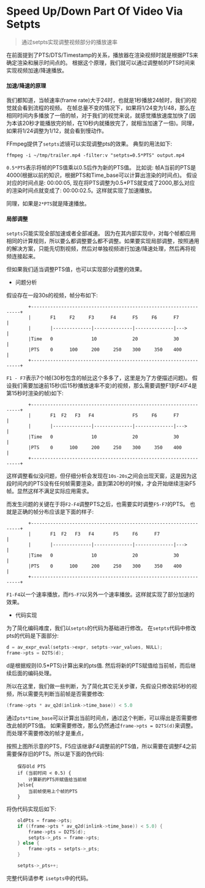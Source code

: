 # Speed Up/Down Part Of Video Via Setpts
> 通过setpts实现调整视频部分的播放速率

在前面提到了PTS/DTS/Timestamp的关系，播放器在渲染视频时就是根据PTS来确定渲染和展示时间点的。 根据这个原理，我们就可以通过调整帧的PTS时间来实现视频加速/降速播放。

#### 加速/降速的原理
我们都知道，当帧速率(frame rate)大于24时，也就是1秒播放24帧时，我们的视觉就会看到流程的视频。 在帧总量不变的情况下，如果将1/24变为1/48，那么在相同时间内多播放了一倍的帧，对于我们的视觉来说，就感觉播放速度加快了(因为本该20秒才能播放完的帧，在10秒内就播放完了，就相当加速了一倍)。同理，如果将1/24调整为1/12，就会看到慢动作。

FFmpeg提供了`setpts`滤镜可以实现调整pts的效果。 典型的用法如下:

```shell
ffmpeg -i ~/tmp/trailer.mp4 -filter:v "setpts=0.5*PTS" output.mp4
```

`0.5*PTS`表示将帧的PTS值乘以0.5后作为新的PTS值。 比如说: 帧A当前的PTS是4000(根据以前的知识，根据PTS和Time_base可以计算出渲染的时间点)。 假设对应的时间点是: 00:00:05, 现在将PTS调整为0.5*PTS就变成了2000,那么对应的渲染时间点就变成了: 00:00:02.5。这样就实现了加速播放。

同理，如果是`2*PTS`就是降速播放。

#### 局部调整
`setpts`只能实现全部加速或者全部减速。 因为在其内部实现中，对每个帧都应用相同的计算规则，所以要么都调整要么都不调整。如果要实现局部调整，按照通用的解决方案，只能先切割视频，然后对单独视频进行加速/降速处理，然后再将视频连接起来。

但如果我们适当调整PTS值，也可以实现部分调整的效果。

* 问题分析

假设存在一段30s的视频，帧分布如下:

```shell
        +------------------------------------------------------------------+
        |       F1     F2     F3      F4      F5     F6      F7            |
        |       |--------------|--------------|--------------|--->         |
        |Time   0              10             20             30            |
        |PTS    0      100     200     250    300     350    400           |
        +------------------------------------------------------------------+
```

`F1 - F7`表示7个I帧(30秒包含的帧比这个多多了，这里是为了方便描述问题)。 假设我们需要加速前15秒(后15秒播放速率不变)的视频，那么需要调整F1到F4(F4是第15秒时渲染的帧)如下:

```shell
        +------------------------------------------------------------------+
        |       F1  F2   F3   F4              F5     F6      F7            |
        |       |--------------|--------------|--------------|--->         |
        |Time   0              10             20             30            |
        |PTS    0      100     200     250    300     350    400           |
        +------------------------------------------------------------------+
```

这样调整看似没问题，但仔细分析会发现在`10s-20s`之间会出现天窗，这是因为这段时间内的PTS没有任何帧需要渲染，直到第20秒的时候，才会开始继续渲染F5帧。显然这样不满足实际应用需求。

而发生问题的关键在于将`F2-F4`调整PTS之后，也需要实时调整`F5-F7`的PTS。 也就是正确的帧分布应该是下面的样子:

```shell
        +------------------------------------------------------------------+
        |       F1  F2   F3   F4       F5     F6      F7                   |
        |       |--------------|--------------|--------------|--->         |
        |Time   0              10             20             30            |
        |PTS    0      100     200     250    300     350    400           |
        +------------------------------------------------------------------+
```
`F1-F4`以一个速率播放，而`F5-F7`以另外一个速率播放。这样就实现了部分加速的效果。

* 代码实现

为了简化编码难度，我们以`setpts`的代码为基础进行修改。 在`setpts`代码中修改pts的代码是下面部分:

```c
d = av_expr_eval(setpts->expr, setpts->var_values, NULL);
frame->pts = D2TS(d);
```

d是根据规则(0.5*PTS)计算出来的pts值. 然后将新的PTS赋值给当前帧，而后继续后面的编码处理。

所以在这里，我们做一些判断，为了简化其它无关步骤，先假设只修改前5秒的视频，所以需要先判断当前帧是否需要修改:

```c
(frame->pts * av_q2d(inlink->time_base)) < 5.0
```
通过`pts*time_base`可以计算出当前时间点，通过这个判断，可以得出是否需要修改此帧的PTS值。 如果需要修改，那么仍然通过`frame->pts = D2TS(d)`来调整。 而处理不需要修改的帧才是重点，

按照上图所示意的PTS，F5应该继承F4调整前的PTS值，所以需要在调整F4之前需要保存旧的PTS。所以是下面的伪代码:

```
    保存Old PTS
    if (当前时间 < 0.5) {
        计算新的PTS并赋值给当前帧
    }else{
        当前帧使用上个帧的PTS
    }
```

将伪代码实现后如下:

```c
    oldPts = frame->pts;
    if ((frame->pts * av_q2d(inlink->time_base)) < 5.0) {
        frame->pts = D2TS(d);
        setpts->_pts = frame->pts;
    } else {
        frame->pts = setpts->_pts;
    }

    setpts->_pts++;
```

完整代码请参考 `isetpts`中的代码。